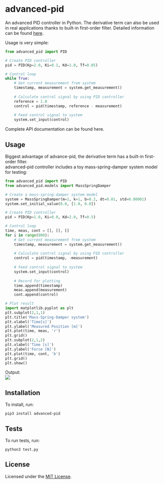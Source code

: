 # advanced-pid    
An advanced PID controller in Python. The derivative term can also be used in real
applications thanks to built-in first-order filter. Detailed information can be
found [here](https://en.wikipedia.org/wiki/PID_controller#Derivative_term).

Usage is very simple:

```python
from advanced_pid import PID

# Create PID controller 
pid = PID(Kp=2.0, Ki=0.1, Kd=1.0, Tf=0.05)

# Control loop
while True:
    # Get current measurement from system
    timestamp, measurement = system.get_measurement()
    
    # Calculate control signal by using PID controller
    reference = 1.0
    control = pid(timestamp, reference - measurement)
    
    # Feed control signal to system
    system.set_input(control)
```

Complete API documentation can be found here.

## Usage
Biggest advantage of advance-pid, the derivative term has a built-in first-order
filter.    
advanced-pid controller includes a toy mass-spring-damper system model for testing:

```python
from advanced_pid import PID
from advanced_pid.models import MassSpringDamper

# Create a mass-spring-damper system model
system = MassSpringDamper(m=1, k=1, b=0.2, dt=0.01, std=0.00001)
system.set_initial_value(0.0, [1.0, 0.0])

# Create PID controller 
pid = PID(Kp=1.0, Ki=0.0, Kd=2.0, Tf=0.5)

# Control loop
time, meas, cont = [], [], []
for i in range(800):
    # Get current measurement from system
    timestamp, measurement = system.get_measurement()
    
    # Calculate control signal by using PID controller
    control = pid(timestamp, -measurement)
    
    # Feed control signal to system
    system.set_input(control)
    
    # Record for plotting
    time.append(timestamp)
    meas.append(measurement)
    cont.append(control)

# Plot result
import matplotlib.pyplot as plt
plt.subplot(2,1,1)
plt.title('Mass-Spring-Damper system')
plt.xlabel('Time[s]')
plt.ylabel('Measured Position [m]')
plt.plot(time, meas, 'r')
plt.grid()
plt.subplot(2,1,2)
plt.xlabel('Time [s]')
plt.ylabel('Force [N]')
plt.plot(time, cont, 'b')
plt.grid()
plt.show()
```
    
Output:  
<img src='./docs/figure.png' />

## Installation
To install, run:
```
pip3 install advanced-pid
```
## Tests
To run tests, run:
```
python3 test.py
```

## License
Licensed under the 
[MIT License](https://github.com/eadali/advanced-pid/blob/main/LICENSE.md).